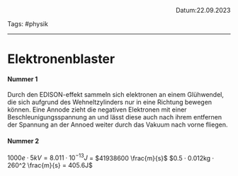<p align="right">Datum:22.09.2023</p>

Tags: #physik 

---

# Elektronenblaster
#### Nummer 1 
Durch den EDISON-effekt sammeln sich elektronen an einem Glühwendel, die sich aufgrund des Wehneltzylinders nur in eine Richtung bewegen können. Eine Annode zieht die negativen Elektronen mit einer Beschleunigungsspannung an und lässt diese auch nach ihrem entfernen der Spannung an der Annoed weiter durch das Vakuum nach vorne fliegen.

#### Nummer 2
$1000e · 5kV = 8.011·10^{-13}J$
 = $41938600 \frac{m}{s}$
$0.5 · 0.012kg · 260^2 \frac{m}{s} = 405.6J$